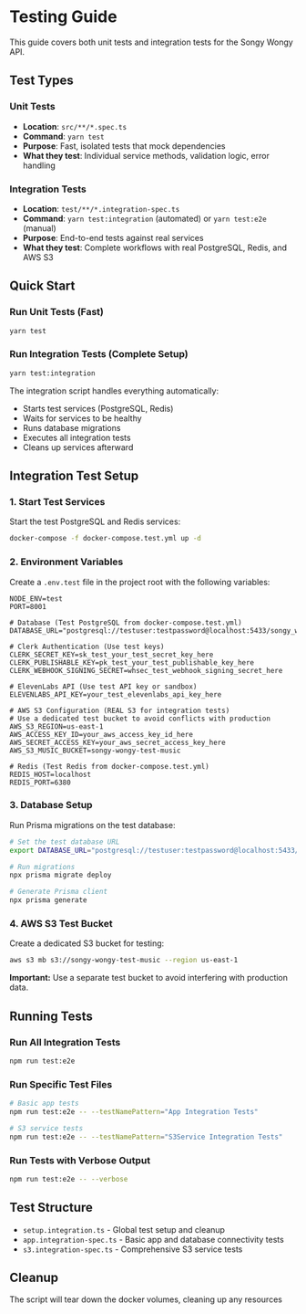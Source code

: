 # Testing Guide

This guide covers both unit tests and integration tests for the Songy Wongy API.

## Test Types

### Unit Tests

- **Location**: `src/**/*.spec.ts`
- **Command**: `yarn test`
- **Purpose**: Fast, isolated tests that mock dependencies
- **What they test**: Individual service methods, validation logic, error handling

### Integration Tests

- **Location**: `test/**/*.integration-spec.ts`
- **Command**: `yarn test:integration` (automated) or `yarn test:e2e` (manual)
- **Purpose**: End-to-end tests against real services
- **What they test**: Complete workflows with real PostgreSQL, Redis, and AWS S3

## Quick Start

### Run Unit Tests (Fast)

```bash
yarn test
```

### Run Integration Tests (Complete Setup)

```bash
yarn test:integration
```

The integration script handles everything automatically:

- Starts test services (PostgreSQL, Redis)
- Waits for services to be healthy
- Runs database migrations
- Executes all integration tests
- Cleans up services afterward

## Integration Test Setup

### 1. Start Test Services

Start the test PostgreSQL and Redis services:

```bash
docker-compose -f docker-compose.test.yml up -d
```

### 2. Environment Variables

Create a `.env.test` file in the project root with the following variables:

```env
NODE_ENV=test
PORT=8001

# Database (Test PostgreSQL from docker-compose.test.yml)
DATABASE_URL="postgresql://testuser:testpassword@localhost:5433/songy_wongy_test"

# Clerk Authentication (Use test keys)
CLERK_SECRET_KEY=sk_test_your_test_secret_key_here
CLERK_PUBLISHABLE_KEY=pk_test_your_test_publishable_key_here
CLERK_WEBHOOK_SIGNING_SECRET=whsec_test_webhook_signing_secret_here

# ElevenLabs API (Use test API key or sandbox)
ELEVENLABS_API_KEY=your_test_elevenlabs_api_key_here

# AWS S3 Configuration (REAL S3 for integration tests)
# Use a dedicated test bucket to avoid conflicts with production
AWS_S3_REGION=us-east-1
AWS_ACCESS_KEY_ID=your_aws_access_key_id_here
AWS_SECRET_ACCESS_KEY=your_aws_secret_access_key_here
AWS_S3_MUSIC_BUCKET=songy-wongy-test-music

# Redis (Test Redis from docker-compose.test.yml)
REDIS_HOST=localhost
REDIS_PORT=6380
```

### 3. Database Setup

Run Prisma migrations on the test database:

```bash
# Set the test database URL
export DATABASE_URL="postgresql://testuser:testpassword@localhost:5433/songy_wongy_test"

# Run migrations
npx prisma migrate deploy

# Generate Prisma client
npx prisma generate
```

### 4. AWS S3 Test Bucket

Create a dedicated S3 bucket for testing:

```bash
aws s3 mb s3://songy-wongy-test-music --region us-east-1
```

**Important:** Use a separate test bucket to avoid interfering with production data.

## Running Tests

### Run All Integration Tests

```bash
npm run test:e2e
```

### Run Specific Test Files

```bash
# Basic app tests
npm run test:e2e -- --testNamePattern="App Integration Tests"

# S3 service tests
npm run test:e2e -- --testNamePattern="S3Service Integration Tests"
```

### Run Tests with Verbose Output

```bash
npm run test:e2e -- --verbose
```

## Test Structure

- `setup.integration.ts` - Global test setup and cleanup
- `app.integration-spec.ts` - Basic app and database connectivity tests
- `s3.integration-spec.ts` - Comprehensive S3 service tests

## Cleanup

The script will tear down the docker volumes, cleaning up any resources
